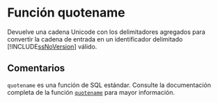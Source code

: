 ﻿---
SidebarGroup: "Funciones de texto"
Autogenerated: true
---

# Función  quotename

Devuelve una cadena Unicode con los delimitadores agregados para convertir la cadena de entrada en un identificador delimitado [!INCLUDE[ssNoVersion](../../includes/ssnoversion-md.md)] válido.

## Comentarios 

`quotename` es una función de SQL estándar. Consulte la documentación completa de la función [`quotename`](https://learn.microsoft.com/es-es/sql/t-sql/functions/quotename-transact-sql) para mayor información.
